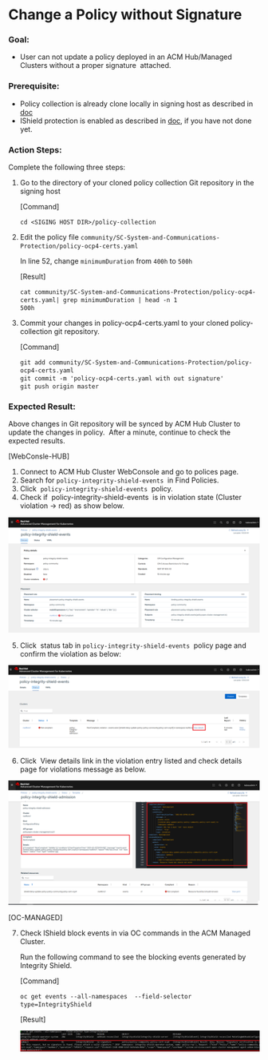 # Change a Policy without Signature

### Goal:
- User can not update a policy deployed in an ACM Hub/Managed Clusters without a proper signature  attached.

### Prerequisite: 
- Policy collection is already clone locally in signing host as described in [doc](../prerequisite-setup/GIT_CLONE_POLICY_COLLECTION.md)
- IShield protection is enabled as described in [doc](../install-scenarios/DEPLOY_ISHIELD.md), if you have not done yet.
 
### Action Steps:

Complete the following three steps:

1. Go to the directory of your cloned policy collection Git repository in the signing host

   [Command]
   ```
   cd <SIGING HOST DIR>/policy-collection
   ```
   
   
2. Edit the policy file `community/SC-System-and-Communications-Protection/policy-ocp4-certs.yaml`
   
   In line 52, change `minimumDuration` from `400h` to `500h`

   [Result]
   ```
   cat community/SC-System-and-Communications-Protection/policy-ocp4-certs.yaml| grep minimumDuration | head -n 1
   500h
   ```
   
3. Commit your changes in policy-ocp4-certs.yaml to your cloned policy-collection git repository.

   [Command]
   ```
   git add community/SC-System-and-Communications-Protection/policy-ocp4-certs.yaml
   git commit -m 'policy-ocp4-certs.yaml with out signature'
   git push origin master
   ```
   
 
   
### Expected Result:

Above changes in Git repository will be synced by ACM Hub Cluster to update the changes in policy.  
After a minute, continue to check the expected results.
    
[WebConsle-HUB]

1. Connect to ACM Hub Cluster WebConsole and go to polices page.
2. Search for `policy-integrity-shield-events`  in Find Policies.  
3. Click  `policy-integrity-shield-events`  policy. 
4. Check if  policy-integrity-shield-events  is in violation state (Cluster violation -> red) as show below.
     
  ![Policy Violation](../images/policy-integrity-shield-status-violation.PNG)
    
5. Click  status tab in `policy-integrity-shield-events`  policy page and confirm the violation as below:
    
  ![Policy Violation Status](../images/policy-integrity-shield-status-violation-statys.PNG) 
  
6. Click  View details link in the violation entry listed and check details page for violations message as below.
  
  ![Policy Violation Status Detail](../images/policy-integrity-shield-status-violation-status-detail.PNG)  
   
[OC-MANAGED]

7. Check IShield block events in via OC commands in the ACM Managed Cluster.

   Run the following command to see the blocking events generated by Integrity Shield.
   
   [Command]
   ```
   oc get events --all-namespaces  --field-selector type=IntegrityShield
   ```
   
   [Result]
   
   ![Block Events](../images/ishield-log.PNG)
